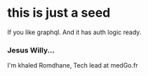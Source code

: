 # this is just a seed

If you like graphql.
And it has auth logic ready.

### Jesus Willy...

I'm khaled Romdhane, Tech lead at medGo.fr
